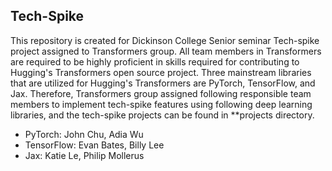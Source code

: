 ## Tech-Spike

This repository is created for Dickinson College Senior seminar Tech-spike project assigned to Transformers group.
All team members in Transformers are required to be highly proficient in skills required for contributing to Hugging's Transformers open source project.
Three mainstream libraries that are utilized for Hugging's Transformers are PyTorch, TensorFlow, and Jax.
Therefore, Transformers group assigned following responsible team members to implement tech-spike features using following deep learning libraries, and the tech-spike projects can be found in **projects directory.

* PyTorch: John Chu, Adia Wu
* TensorFlow: Evan Bates, Billy Lee
* Jax: Katie Le, Philip Mollerus
